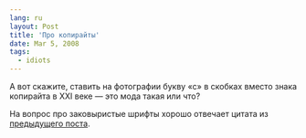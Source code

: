 ```yaml
---
lang: ru
layout: Post
title: 'Про копирайты'
date: Mar 5, 2008
tags:
  - idiots
---
```


А вот скажите, ставить на фотографии букву «c» в скобках вместо знака копирайта в XXI веке — это мода такая или что?

На вопрос про заковыристые шрифты хорошо отвечает цитата из [предыдущего поста](/blog/1987).
